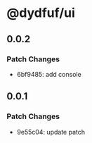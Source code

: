 # @dydfuf/ui

## 0.0.2

### Patch Changes

- 6bf9485: add console

## 0.0.1

### Patch Changes

- 9e55c04: update patch
